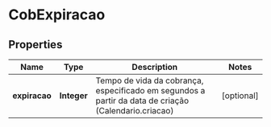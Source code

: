 # CobExpiracao

## Properties
Name | Type | Description | Notes
------------ | ------------- | ------------- | -------------
**expiracao** | **Integer** | Tempo de vida da cobrança, especificado em segundos a partir da data de criação (Calendario.criacao)  |  [optional]
